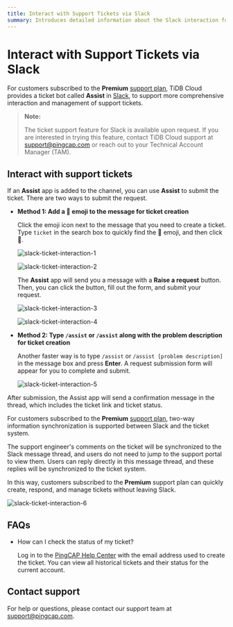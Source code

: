 ```yaml
---
title: Interact with Support Tickets via Slack
summary: Introduces detailed information about the Slack interaction for support tickets.
---
```


# Interact with Support Tickets via Slack

For customers subscribed to the **Premium** [support plan](/tidb-cloud/connected-care-detail.md), TiDB Cloud provides a ticket bot called **Assist** in [Slack](https://slack.com/), to support more comprehensive interaction and management of support tickets.

> **Note:**
>
> The ticket support feature for Slack is available upon request. If you are interested in trying this feature, contact TiDB Cloud support at <a href="mailto:support@pingcap.com">support@pingcap.com</a> or reach out to your Technical Account Manager (TAM).

## Interact with support tickets

If an **Assist** app is added to the channel, you can use **Assist** to submit the ticket. There are two ways to submit the request.

- **Method 1: Add a 🎫 emoji to the message for ticket creation**

    Click the emoji icon next to the message that you need to create a ticket. Type `ticket` in the search box to quickly find the 🎫 emoji, and then click 🎫.

    ![slack-ticket-interaction-1](https://docs-download.pingcap.com/media/images/docs/tidb-cloud/connected-slack-ticket-interaction-1.png)

    ![slack-ticket-interaction-2](https://docs-download.pingcap.com/media/images/docs/tidb-cloud/connected-slack-ticket-interaction-2.png)

    The **Assist** app will send you a message with a **Raise a request** button. Then, you can click the button, fill out the form, and submit your request.

    ![slack-ticket-interaction-3](https://docs-download.pingcap.com/media/images/docs/tidb-cloud/connected-slack-ticket-interaction-3.png)

    ![slack-ticket-interaction-4](https://docs-download.pingcap.com/media/images/docs/tidb-cloud/connected-slack-ticket-interaction-4.png)

- **Method 2: Type `/assist` or `/assist` along with the problem description for ticket creation**

    Another faster way is to type `/assist` or `/assist [problem description]` in the message box and press **Enter**. A request submission form will appear for you to complete and submit.

    ![slack-ticket-interaction-5](https://docs-download.pingcap.com/media/images/docs/tidb-cloud/connected-slack-ticket-interaction-5.png)

After submission, the Assist app will send a confirmation message in the thread, which includes the ticket link and ticket status.

For customers subscribed to the **Premium** [support plan](/tidb-cloud/connected-care-detail.md), two-way information synchronization is supported between Slack and the ticket system.

The support engineer's comments on the ticket will be synchronized to the Slack message thread, and users do not need to jump to the support portal to view them. Users can reply directly in this message thread, and these replies will be synchronized to the ticket system.

In this way, customers subscribed to the **Premium** support plan can quickly create, respond, and manage tickets without leaving Slack.

![slack-ticket-interaction-6](https://docs-download.pingcap.com/media/images/docs/tidb-cloud/connected-slack-ticket-interaction-6.png)

## FAQs

- How can I check the status of my ticket?

    Log in to the [PingCAP Help Center](https://tidb.support.pingcap.com/servicedesk/customer/user/requests) with the email address used to create the ticket. You can view all historical tickets and their status for the current account.

## Contact support

For help or questions, please contact our support team at <a href="mailto:support@pingcap.com">support@pingcap.com</a>. 
